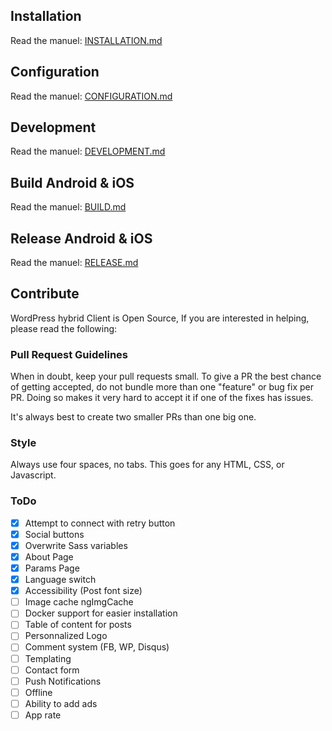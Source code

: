 ## Installation

Read the manuel: [INSTALLATION.md](INSTALLATION.md)

## Configuration

Read the manuel: [CONFIGURATION.md](CONFIGURATION.md)

## Development

Read the manuel: [DEVELOPMENT.md](DEVELOPMENT.md)

## Build Android & iOS

Read the manuel: [BUILD.md](BUILD.md)

## Release Android & iOS

Read the manuel: [RELEASE.md](RELEASE.md)

## Contribute

WordPress hybrid Client is Open Source, If you are interested in helping, please read the following:

### Pull Request Guidelines

When in doubt, keep your pull requests small. To give a PR the best chance of getting accepted, do not bundle more than one "feature" or bug fix per PR. Doing so makes it very hard to accept it if one of the fixes has issues.

It's always best to create two smaller PRs than one big one.

### Style

Always use four spaces, no tabs. This goes for any HTML, CSS, or Javascript.

### ToDo

- [X] Attempt to connect with retry button
- [X] Social buttons
- [X] Overwrite Sass variables
- [X] About Page
- [X] Params Page
- [X] Language switch
- [X] Accessibility (Post font size)
- [ ] Image cache ngImgCache
- [ ] Docker support for easier installation
- [ ] Table of content for posts
- [ ] Personnalized Logo
- [ ] Comment system (FB, WP, Disqus)
- [ ] Templating
- [ ] Contact form
- [ ] Push Notifications
- [ ] Offline
- [ ] Ability to add ads
- [ ] App rate

